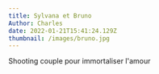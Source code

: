 ```yaml
---
title: Sylvana et Bruno
Author: Charles
date: 2022-01-21T15:41:24.129Z
thumbnail: /images/bruno.jpg
---
```

Shooting couple pour immortaliser l'amour